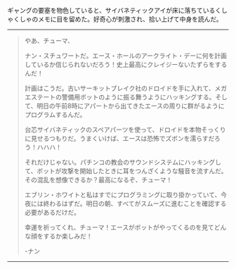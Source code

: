 ギャングの要塞を物色していると、サイバネティックアイが床に落ちているくしゃくしゃのメモに目を留めた。好奇心が刺激され、拾い上げて中身を読んだ。

---

> やあ、チューマ、
>
> ナン・スチュワートだ。エース・ホールのアークライト・デーに何を計画しているか信じられないだろう！史上最高にクレイジーないたずらをするんだ！
>
> 計画はこうだ。古いサーキットブレイク社のドロイドを手に入れて、メガエステートの警備用ボットのように振る舞うようにハッキングする。そして、明日の午前8時にアパートから出てきたエースの周りに群がるようにプログラムするんだ。
>
> 台芯サイバネティックのスペアパーツを使って、ドロイドを本物そっくりに見せるつもりだ。うまくいけば、エースは恐怖でズボンを濡らすだろう！ハハハ！
>
> それだけじゃない。パチンコの教会のサウンドシステムにハッキングして、ボットが攻撃を開始したときに耳をつんざくような騒音を流すんだ。その混乱を想像できるか？最高になるぞ、チューマ！
>
> エブリン・ホワイトと私はすでにプログラミングに取り掛かっていて、今夜には終わるはずだ。明日の朝、すべてがスムーズに進むことを確認する必要があるだけだ。
>
> 幸運を祈ってくれ、チューマ！エースがボットがやってくるのを見てどんな顔をするか楽しみだ！
>
> -ナン

---
